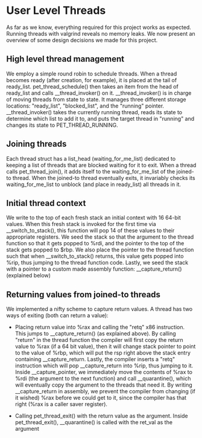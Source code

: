 # User Level Threads
As far as we know, everything required for this project works as expected. 
Running threads with valgrind reveals no memory leaks. We now present an 
overview of some design decisions we made for this project. 

## High level thread management
We employ a simple round robin to schedule threads. When a thread becomes ready (after creation, for example), it is placed at the
tail of ready\_list. pet\_thread\_schedule() then takes an item from the head of ready\_list and calls \_\_thread\_invoker() on it. 
\_\_thread\_invoker() is in charge of moving threads from state to state. It manages three different storage locations: "ready\_list",
"blocked\_list", and the "running" pointer. \_\_thread\_invoker() takes the currently running thread, reads its state to determine which list
to add it to, and puts the target thread in "running" and changes its state to PET\_THREAD\_RUNNING. 

## Joining threads
Each thread struct has a list\_head (waiting\_for\_me\_list) dedicated to keeping a list of threads that are blocked waiting for it to exit. 
When a thread calls pet\_thread\_join(), it adds itself to the waiting\_for\_me\_list of the joined-to thread. When the joined-to thread 
eventually exits, it invariably checks its waiting\_for\_me\_list to unblock (and place in ready\_list) all threads in it. 

## Initial thread context
We write to the top of each fresh stack an initial context with 16 64-bit values. When this fresh stack is invoked for the first time via 
\_\_switch\_to\_stack(), this function will pop 14 of these values to their appropriate registers. We seed the stack so that the argument to the 
thread function so that it gets popped to %rdi, and the pointer to the top of the stack gets popped to $rbp. We also place the pointer to the 
thread function such that when \_\_switch\_to\_stack() returns, this value gets popped into %rip, thus jumping to the thread function code. Lastly, we
seed the stack with a pointer to a custom made assembly function: \_\_capture\_return() (explained below)

## Returning values from joined-to threads
We implemented a nifty scheme to capture return values. A thread has two ways of exiting (both can return a value):
 
 - Placing return value into %rax and calling the "retq" x86 instruction. This jumps to \_\_capture\_return() (as explained above). By calling "return" in the thread function the compiler will first copy the return value to %rax (if a 64 bit value), 
then it will change stack pointer to point to the value of %rbp, which will put the rsp right above the stack entry containing \_\_capture\_return. 
Lastly, the compiler inserts a "retq" instruction which will pop \_\_capture\_return into %rip, thus jumping to it. Inside \_\_capture\_pointer, we 
immediately move the contents of %rax to %rdi (the argument to the next function) and call \_\_quarantine(), which will eventually copy the argument 
to the threads that need it. By writing \_\_capture\_return in assembly, we prevent the compiler from changing (if it wished) %rax before we could get 
to it, since the compiler has that right (%rax is a caller saver register). 

 - Calling pet\_thread\_exit() with the return value as the argument. Inside pet\_thread\_exit(), \_\_quarantine() is called with the ret\_val 
		as the argument
